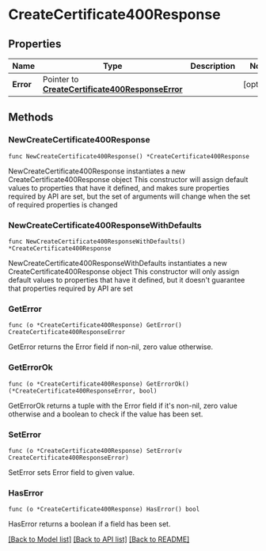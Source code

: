 # CreateCertificate400Response

## Properties

Name | Type | Description | Notes
------------ | ------------- | ------------- | -------------
**Error** | Pointer to [**CreateCertificate400ResponseError**](CreateCertificate400ResponseError.md) |  | [optional] 

## Methods

### NewCreateCertificate400Response

`func NewCreateCertificate400Response() *CreateCertificate400Response`

NewCreateCertificate400Response instantiates a new CreateCertificate400Response object
This constructor will assign default values to properties that have it defined,
and makes sure properties required by API are set, but the set of arguments
will change when the set of required properties is changed

### NewCreateCertificate400ResponseWithDefaults

`func NewCreateCertificate400ResponseWithDefaults() *CreateCertificate400Response`

NewCreateCertificate400ResponseWithDefaults instantiates a new CreateCertificate400Response object
This constructor will only assign default values to properties that have it defined,
but it doesn't guarantee that properties required by API are set

### GetError

`func (o *CreateCertificate400Response) GetError() CreateCertificate400ResponseError`

GetError returns the Error field if non-nil, zero value otherwise.

### GetErrorOk

`func (o *CreateCertificate400Response) GetErrorOk() (*CreateCertificate400ResponseError, bool)`

GetErrorOk returns a tuple with the Error field if it's non-nil, zero value otherwise
and a boolean to check if the value has been set.

### SetError

`func (o *CreateCertificate400Response) SetError(v CreateCertificate400ResponseError)`

SetError sets Error field to given value.

### HasError

`func (o *CreateCertificate400Response) HasError() bool`

HasError returns a boolean if a field has been set.


[[Back to Model list]](../README.md#documentation-for-models) [[Back to API list]](../README.md#documentation-for-api-endpoints) [[Back to README]](../README.md)



